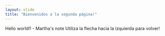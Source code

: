 ```yaml
---
layout: slide
title: "Bienvenidos a la segunda página!"
---
```

Hello world!! - Martha's note
Utiliza la flecha hacia la izquierda para volver!
